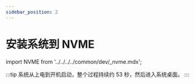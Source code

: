 ```yaml
---
sidebar_position: 2
---
```


# 安装系统到 NVME

import NVME from '../../../../common/dev/\_nvme.mdx';

<NVME model="rock-5c" release_num="b2" desktop="kde" rsetup_path="../os-config/rsetup" etcher_path="./boot_form_sd_card" download_path="../../download" />

:::tip
系统从上电到开机启动，整个过程持续约 53 秒，然后进入系统桌面。
:::
